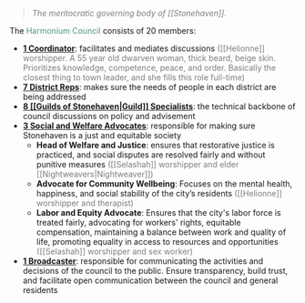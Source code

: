 > <span style="color:rgb(125, 125, 125)">*The meritocratic governing body of [[Stonehaven]].*</span>

The <span style="color:rgb(79, 151, 125)">Harmonium Council</span> consists of 20 members:
- **<u>1 Coordinator</u>**: facilitates and mediates discussions <span style="color:rgb(125, 125, 125)">([[Helionne]] worshipper. A 55 year old dwarven woman, thick beard, beige skin. Prioritizes knowledge, competence, peace, and order. Basically the closest thing to town leader, and she fills this role full-time)</span>
- **<u>7 District Reps</u>**: makes sure the needs of people in each district are being addressed
- **<u>8 [[Guilds of Stonehaven|Guild]] Specialists</u>**: the technical backbone of council discussions on policy and advisement
- **<u>3 Social and Welfare Advocates</u>**: responsible for making sure Stonehaven is a just and equitable society
    - **Head of Welfare and Justice**: ensures that restorative justice is practiced, and social disputes are resolved fairly and without punitive measures <span style="color:rgb(125, 125, 125)">([[Selashah]] worshipper and elder [[Nightweavers|Nightweaver]])</span>
    - **Advocate for Community Wellbeing**: Focuses on the mental health, happiness, and social stability of the city’s residents <span style="color:rgb(125, 125, 125)">([[Helionne]] worshipper and therapist)</span>
    - **Labor and Equity Advocate**: Ensures that the city's labor force is treated fairly, advocating for workers' rights, equitable compensation, maintaining a balance between work and quality of life, promoting equality in access to resources and opportunities <span style="color:rgb(125, 125, 125)">([[Selashah]] worshipper and sex worker)</span>
- **<u>1 Broadcaster</u>**: responsible for communicating the activities and decisions of the council to the public. Ensure transparency, build trust, and facilitate open communication between the council and general residents
